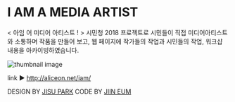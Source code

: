 # I AM A MEDIA ARTIST
< 아임 어 미디어 아티스트 ! > 
시민청 2018 프로젝트로 시민들이 직접 미디어아티스트와 소통하며 작품을 만들어 보고, 
웹 페이지에 작가들의 작업과 시민들의 작업, 워크샵 내용을 아카이빙하였습니다.

![thumbnail image](http://aliceon.net/iam/img/thumbnail.jpg)

link ▶︎ http://aliceon.net/iam/

DESIGN BY [JISU PARK](https://github.com/gpg1127)
CODE BY [JIIN EUM](https://github.com/jiindev)
